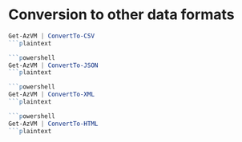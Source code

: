 # Conversion to other data formats

```powershell
Get-AzVM | ConvertTo-CSV
```plaintext

```powershell
Get-AzVM | ConvertTo-JSON
```plaintext

```powershell
Get-AzVM | ConvertTo-XML
```plaintext

```powershell
Get-AzVM | ConvertTo-HTML
```plaintext
